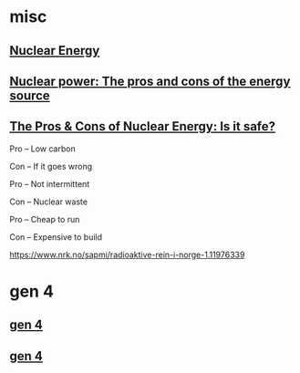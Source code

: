 # misc

## [Nuclear Energy](https://www.greenpeace.org/usa/global-warming/issues/nuclear/#)

## [Nuclear power: The pros and cons of the energy source](https://www.power-technology.com/features/nuclear-power-pros-cons/)

## [The Pros & Cons of Nuclear Energy: Is it safe?](https://springpowerandgas.us/the-pros-cons-of-nuclear-energy-is-it-safe/)

Pro – Low carbon

Con – If it goes wrong

Pro – Not intermittent

Con – Nuclear waste

Pro – Cheap to run

Con – Expensive to build

https://www.nrk.no/sapmi/radioaktive-rein-i-norge-1.11976339

# gen 4

## [gen 4](https://en.wikipedia.org/wiki/Generation_IV_reactor)

## [gen 4](https://www.world-nuclear.org/information-library/nuclear-fuel-cycle/nuclear-power-reactors/generation-iv-nuclear-reactors.aspx)
